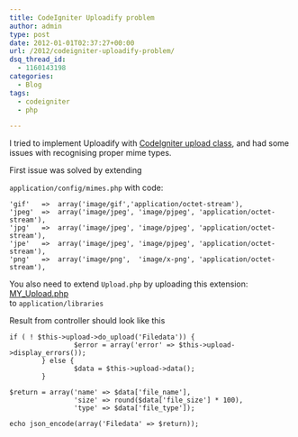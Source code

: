 ```yaml
---
title: CodeIgniter Uploadify problem
author: admin
type: post
date: 2012-01-01T02:37:27+00:00
url: /2012/codeigniter-uploadify-problem/
dsq_thread_id:
  - 1160143198
categories:
  - Blog
tags:
  - codeigniter
  - php

---
```

I tried to implement Uploadify with [CodeIgniter upload class][1], and had some issues with recognising proper mime types.

<!--more--> First issue was solved by extending 

`application/config/mimes.php` with code:

```
'gif'	=>	array('image/gif','application/octet-stream'),
'jpeg'	=>	array('image/jpeg', 'image/pjpeg', 'application/octet-stream'),
'jpg'	=>	array('image/jpeg', 'image/pjpeg', 'application/octet-stream'),
'jpe'	=>	array('image/jpeg', 'image/pjpeg', 'application/octet-stream'),
'png'	=>	array('image/png',  'image/x-png', 'application/octet-stream'),
```

You also need to extend `Upload.php` by uploading this extension:  
[MY_Upload.php](http://commondatastorage.googleapis.com/spiderbucket/sources/MY_Upload.php)  
to `application/libraries`

Result from controller should look like this

```
if ( ! $this->upload->do_upload('Filedata')) {
                $error = array('error' => $this->upload->display_errors());
        } else {
                $data = $this->upload->data();
        }

$return = array('name' => $data['file_name'],
                'size' => round($data['file_size'] * 100),
                'type' => $data['file_type']);

echo json_encode(array('Filedata' => $return));
```


 [1]: http://codeigniter.com/user_guide/libraries/file_uploading.html